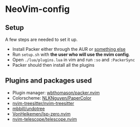 # NeoVim-config

## Setup

A few steps are needed to set it up.

- Install Packer either through the AUR or [something else](https://github.com/wbthomason/packer.nvim#quickstart) 
- Run `setup.sh` with **the user who will use the nvim config**.
- Open `./lua/plugins.lua` in vim and run `:so` and `:PackerSync` 
- Packer should then install all the plugins

## Plugins and packages used
- Plugin manager: [wbthomason/packer.nvim](https://github.com/wbthomason/packer.nvim)  
- Colorscheme: [NLKNguyen/PaperColor](https://github.com/NLKNguyen/papercolor-theme) 
- [nvim-treesitter/nvim-treesitter](https://github.com/nvim-treesitter/nvim-treesitter) 
- [mbbill/undotree](https://github.com/nvim-treesitter/nvim-treesitter) 
- [VonHeikemen/lsp-zero.nvim](https://github.com/VonHeikemen/lsp-zero.nvim) 
- [nvim-telescope/telescope.nvim](https://github.com/nvim-telescope/telescope.nvim) 
